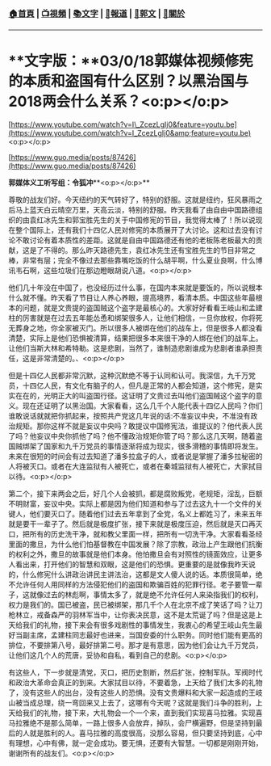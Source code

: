 ###  [:house:首頁](https://github.com/ourhimalayas/home) | [:tv:視頻](https://github.com/ourhimalayas/videos) | [:books:文字](https://github.com/ourhimalayas/txt) | [:newspaper:報道](https://github.com/ourhimalayas/news) | [:eagle:郭文](https://github.com/ourhimalayas/guomedia) | [:pray:關於](https://github.com/ourhimalayas/home/tree/master/about)
---
# **文字版：****03/0/18郭媒体视频修宪的本质和盗国有什么区别？以黑治国与2018两会什么关系？<o:p></o:p>**





[https://www.youtube.com/watch?v=I\_ZcezLgIj0&feature=youtu.be](https://www.youtube.com/watch?v=I_ZcezLgIj0&amp;feature=youtu.be)<o:p></o:p>



[https://www.guo.media/posts/87426](https://www.guo.media/posts/87426)







**郭媒体义工听写组：令狐冲****<o:p></o:p>**



尊敬的战友们好。今天纽约的天气转好了，特别的舒服。这就是纽约，狂风暴雨之后马上蓝天白云晴空万里，天高云淡，特别的舒服。昨天我看了由自由中国路德组织的由袁红冰先生和郭宝胜先生的关于中国修宪的节目，我觉得太棒了！所以说现在整个国际上，还有我们十四亿人民对修宪的本质展开了大讨论。这和过去没有讨论不敢讨论有着本质性的差距。这就是自由中国路德还有他的老板陈老板最大的贡献，这是了不得的。那么昨天路德先生，袁红冰先生还有宝胜先生的节目非常之棒，非常有层；完全不像过去那些靠嘴吃饭的什么胡平啊，什么夏业良啊，什么博讯韦石啊，这些垃圾们在那边瞪眼胡说八道。<o:p></o:p>



他们几十年没在中国了，也没经历过什么事，在国内本来就是要饭的，所以说根本什么就不懂。昨天看了节目让人养心养眼，提高境界，看清本质。中国这些年最根本的问题，就是文贵提的盗国贼这个盗字是最核心的。大家好好看看王岐山和孟建柱的厉害就是在过去五年能怂恿和绑架很多人，让他们相信，一旦你放权，你将死无葬身之地，你全家被灭门。所以很多人被绑在他们的战车上，但是很多人都没看清楚，实际上是他们恐惧被清算，结果把很多本来很干净的人绑在他们的战车上。让他们当斯大林和希特勒。这是悲剧，当然了，谁制造悲剧谁成为悲剧者谁承担责任，这是非常清楚的。、<o:p></o:p>



但是十四亿人民都非常沉默，这种沉默绝不等于认同和认可。我深信，九千万党员，十四亿人民，有文化有脑子的人，但凡是正常的人都会知道，这个修宪，是实实在在的，光明正大的叫盗国行径。这证明了文贵过去叫他们盗国贼这个盗字的意义。现在还证明了以黑治国。大家看看，这么几千个人能代表十四亿人民吗？你们谁敢说话就就把你抓起来，按照共产党这几年说的话:不准妄议中央，不准没有政治规矩。那你这样不就是妄议中央吗？敢提议中国修宪法，谁提议的？他代表人民了吗？他妄议中央你抓他了吗？他不懂政治规矩你管了吗？那么这几天啊，随着盗国贼绑架了国家和九千万党员的事情逐渐将成为现实，很多滑稽的事情即将发生。未来在很短的时间会有过去知道了潘多拉盒子的人，或者说是掌握了潘多拉秘密的人将被灭口。或者在大连监狱有人被死亡，或者在秦城监狱有人被死亡，大家拭目以待。<o:p></o:p>



第二个，接下来两会之后，好几个人会被抓，都是腐败叛党，老规矩，淫乱，巨额不明财富，妄议中央。实际上都是因为他们知道和参与了过去这九十一个文件的关键人，他们要灭口了。随着他们过去五年拿到了全党，名义上都姓习了，未来五年就是要干一辈子了。然后就是极度扩张，接下来就是极度压迫，然后就是灭口再灭口，把所有的历史洗干净，就和教父里面一样，把所有一切洗干净。大家看看圣经里面的撒旦，为什么他们怕基督教在中国发展？除了宗教，政治上产生跟他们抗衡的权利之外，撒旦的故事就是他们本身。他怕撒旦会有对照性的镜面效应，让更多人看出来，打开他们的智慧和双眼，这是他们的恐惧。更重要的是就像我昨天说的，什么修宪什么讲政治讲民主讲法治，这都是文人傻人说的话。本质很简单，绝不允许任何人用同样的方法侵犯他们的盗国和欺骗百姓的犯罪行径。老子要管一辈子，这就像过去的林彪啊，事情太多了，就是绝不允许任何人来染指我们的权利，权力是我们的。国已被盗，民已被绑架，那几千个人在北京不成了笑话了吗？让刀枪林立，戒备森严的羽林军当中，让你表决民意，这不是太荒诞了吗？但是这是上天给我们的礼物，接下来会有很多戏剧性的事情发生，我衷心的希望王岐山先生最好当副主席，孟建柱同志最好也进来，当国安委的什么职务。同时他们能有更高的排位，不要排第八号，最好排第二号。那才是有意思，因为他们会让九千万党员，让他们这几个人的荒唐，妥协和自私，看到自己的悲剧。<o:p></o:p>





有这些人，下一步就是清党，灭口，把历史割断，然后扩张，控制军队。军阀时代和政治大革命会真正的到来。大家拭目以待，不要着急，上天给了我们太多的礼物了，没有这些人的出台，没有这些人的恐惧。没有文贵爆料和大家一起造成的王岐山被当成总理，绕一弯回来又上去了，这哪有今天呢？这就是我们斗争的胜利，上天给我们的礼物，接下来，大礼物会一个一个来，直到我们实现喜马拉雅。实现喜马拉雅绝不是那么简单，一路上很多人会放弃，掉队，会尸横遍野，但是坚持到最后的人就是胜利的人。喜马拉雅的高度很高，没那么容易，但只要坚持到底，心中有理想，心中有佛，就一定会成功。要无惧，还要有大智慧。一切都是刚刚开始，谢谢所有的战友们。<o:p></o:p>
  
<u></u><sub></sub><sup></sup><strike></strike>